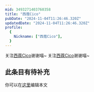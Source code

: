 ```yaml
---
mid: 3493271403760358
title: "西蔻Cico"
pubDate: "2024-11-04T11:26:46.320Z"
updatedDate: "2024-11-04T11:26:46.320Z"
profile:
  {
    Nickname: ["西蔻Cico"],
  }
---
```


关注[西蔻Cico](https://space.bilibili.com/3493271403760358)谢谢喵~ 关注[西蔻Cico](https://space.bilibili.com/3493271403760358)谢谢喵~

## 此条目有待补充
你可以在[这里](https://github.com/Yuhanawa/VTuber.ICU-Content/edit/master/v/西蔻Cico/index.md)编辑本文
